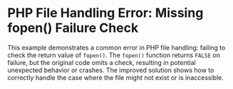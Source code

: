 # PHP File Handling Error: Missing fopen() Failure Check
This example demonstrates a common error in PHP file handling: failing to check the return value of `fopen()`.  The `fopen()` function returns `FALSE` on failure, but the original code omits a check, resulting in potential unexpected behavior or crashes. The improved solution shows how to correctly handle the case where the file might not exist or is inaccessible.